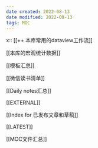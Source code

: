 ```yaml
---
date created: 2022-08-13
date modified: 2022-08-13
tags: MOC
---
```

x:: [[++ 本库常用的dataview工作流]]

[[本库的宏观统计数据]]

[[模板汇总]]

[[微信读书清单]]

[[Daily notes汇总]]

[[EXTERNAL]]

[[Index for 已发布文章和草稿]]

[[LATEST]]

[[MOC文件汇总]]


